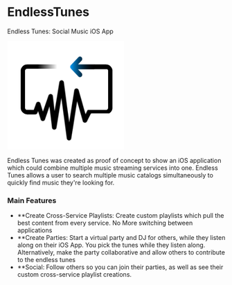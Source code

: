 # EndlessTunes
Endless Tunes: Social Music iOS App

![alt-text](https://github.com/jboullianne/EndlessTunes/blob/master/EndlessSoundFeed/Assets.xcassets/ESF_logo.imageset/ESF_logo.png "EndlessTunes Logo")

Endless Tunes was created as proof of concept to show an iOS application which could combine multiple music streaming services into one. Endless Tunes allows a user to search multiple music catalogs simultaneously to quickly find music they're looking for. 

### Main Features

- **Create Cross-Service Playlists: Create custom playlists which pull the best content from every service. No More switching between applications
- **Create Parties: Start a virtual party and DJ for others, while they listen along on their iOS App. You pick the tunes while they listen along. Alternatively, make the party collaborative and allow others to contribute to the endless tunes
- **Social: Follow others so you can join their parties, as well as see their custom cross-service playlist creations.

